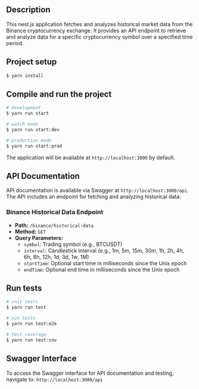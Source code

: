 ## Description

This nest.js application fetches and analyzes historical market data from the Binance cryptocurrency exchange. It provides an API endpoint to retrieve and analyze data for a specific cryptocurrency symbol over a specified time period.

## Project setup

```bash
$ yarn install
```

## Compile and run the project

```bash
# development
$ yarn run start

# watch mode
$ yarn run start:dev

# production mode
$ yarn run start:prod
```

The application will be available at `http://localhost:3000` by default.

## API Documentation
API documentation is available via Swagger at `http://localhost:3000/api`. The API includes an endpoint for fetching and analyzing historical data:

### Binance Historical Data Endpoint
- **Path:** `/binance/historical-data`
- **Method:** `GET`
- **Query Parameters:**
  - `symbol`: Trading symbol (e.g., BTCUSDT)
  - `interval`: Candlestick interval (e.g., 1m, 5m, 15m, 30m, 1h, 2h, 4h, 6h, 8h, 12h, 1d, 3d, 1w, 1M)
  - `startTime`: Optional start time in milliseconds since the Unix epoch
  - `endTime`: Optional end time in milliseconds since the Unix epoch

## Run tests

```bash
# unit tests
$ yarn run test

# e2e tests
$ yarn run test:e2e

# test coverage
$ yarn run test:cov
```

## Swagger Interface
To access the Swagger interface for API documentation and testing, navigate to:
```http://localhost:3000/api```
